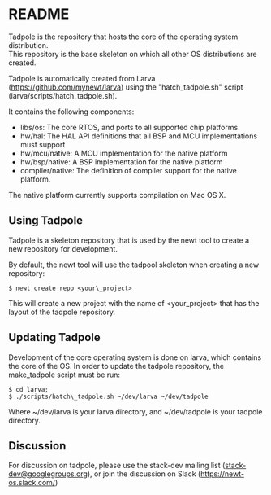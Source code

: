# README 

Tadpole is the repository that hosts the core of the operating system distribution.  
This repository is the base skeleton on which all other OS distributions are created.

Tadpole is automatically created from Larva (https://github.com/mynewt/larva) using the 
"hatch\_tadpole.sh" script (larva/scripts/hatch\_tadpole.sh).

It contains the following components: 

 * libs/os: The core RTOS, and ports to all supported chip platforms. 
 * hw/hal:  The HAL API definitions that all BSP and MCU implementations must support
 * hw/mcu/native: A MCU implementation for the native platform
 * hw/bsp/native: A BSP implementation for the native platform 
 * compiler/native: The definition of compiler support for the native platform.

The native platform currently supports compilation on Mac OS X.

## Using Tadpole 

Tadpole is a skeleton repository that is used by the newt tool to create a 
new repository for development.  

By default, the newt tool will use the tadpool skeleton when creating a new 
repository: 

    $ newt create repo <your\_project> 

This will create a new project with the name of <your\_project> that has 
the layout of the tadpole repository. 

## Updating Tadpole 

Development of the core operating system is done on larva, which contains the 
core of the OS.  In order to update the tadpole repository, the make\_tadpole
script must be run: 

    $ cd larva;
    $ ./scripts/hatch\_tadpole.sh ~/dev/larva ~/dev/tadpole 

Where ~/dev/larva is your larva directory, and ~/dev/tadpole is your tadpole directory. 

## Discussion 

For discussion on tadpole, please use the stack-dev mailing list (stack-dev@googlegroups.org), 
or join the discussion on Slack (https://newt-os.slack.com/) 
